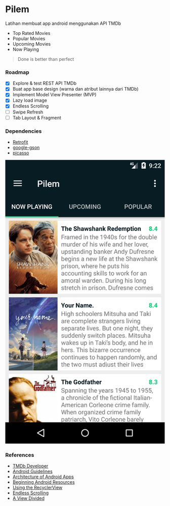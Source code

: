 # Pilem

Latihan membuat app android menggunakan API TMDb
* Top Rated Movies
* Popular Movies
* Upcoming Movies
* Now Playing

> Done is better than perfect

### Roadmap
* [x] Explore & test REST API TMDb
* [x] Buat app base design (warna dan atribut lainnya dari TMDb)
* [x] Implement Model View Presenter (MVP)
* [x] Lazy load image
* [x] Endless Scrolling
* [ ] Swipe Refresh
* [ ] Tab Layout & Fragment

### Dependencies
* [Retrofit][retrofit_repo_url]
* [google-gson][gson_repo_url]
* [picasso][picasso_url]

![pilem][img_path]

### References
* [TMDb Developer][tmdb_url]
* [Android Guidelines][adgl_url]
* [Architecture of Android Apps][archi_ar_url]
* [Beginning Android Resources][res_ar_url]
* [Using the RecyclerView][rv_link]
* [Endless Scrolling][el_sc_link]
* [A View Divided][view_divided_link]

[img_path]: image.png
[tmdb_url]: https://developers.themoviedb.org
[adgl_url]: https://github.com/ribot/android-guidelines
[archi_ar_url]: https://guides.codepath.com/android/Architecture-of-Android-Apps
[res_ar_url]: https://guides.codepath.com/android/Beginning-Android-Resources
[retrofit_repo_url]: https://github.com/square/retrofit
[gson_repo_url]: https://github.com/google/gson
[picasso_url]: https://github.com/square/picasso
[rv_link]: https://guides.codepath.com/android/Using-the-RecyclerView
[el_sc_link]: https://guides.codepath.com/android/Endless-Scrolling-with-AdapterViews-and-RecyclerView
[view_divided_link]: https://www.bignerdranch.com/blog/a-view-divided-adding-dividers-to-your-recyclerview-with-itemdecoration/

